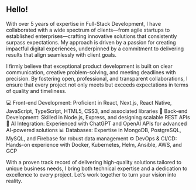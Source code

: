 ## Hello! 

With over 5 years of expertise in Full-Stack Development, I have collaborated with a wide spectrum of clients—from agile startups to established enterprises—crafting innovative solutions that consistently surpass expectations. My approach is driven by a passion for creating impactful digital experiences, underpinned by a commitment to delivering results that align seamlessly with client goals.

I firmly believe that exceptional product development is built on clear communication, creative problem-solving, and meeting deadlines with precision. By fostering open, professional, and transparent collaborations, I ensure that every project not only meets but exceeds expectations in terms of quality and timeliness.

💻 Front-end Development: Proficient in React, Next.js, React Native, JavaScript, TypeScript, HTML5, CSS3, and associated libraries
🔗 Back-end Development: Skilled in Node.js, Express, and designing scalable REST APIs
🤖 AI Integration: Experienced with ChatGPT and OpenAI APIs for advanced AI-powered solutions
📊 Databases: Expertise in MongoDB, PostgreSQL, MySQL, and Firebase for robust data management
⚙️ DevOps & CI/CD: Hands-on experience with Docker, Kubernetes, Helm, Ansible, AWS, and GCP

With a proven track record of delivering high-quality solutions tailored to unique business needs, I bring both technical expertise and a dedication to excellence to every project. Let’s work together to turn your vision into reality.
